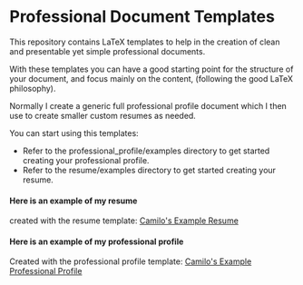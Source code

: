 Professional Document Templates
===============================

This repository contains LaTeX templates to help 
in the creation of clean and presentable yet simple 
professional documents. 

With these templates you can have a good starting 
point for the structure of your document, and focus 
mainly on the content, (following the good LaTeX philosophy).

Normally I create a generic full professional profile document 
which I then use to create smaller custom resumes as needed.

You can start using this templates:
* Refer to the professional_profile/examples directory to get started 
creating your professional profile.
* Refer to the resume/examples directory to get started 
creating your resume.

#### Here is an example of my resume
created with the resume template:
[Camilo's Example Resume](https://camilotejeiro.files.wordpress.com/2015/11/camilo_tejeiro_ee_oct15_resume.pdf)

#### Here is an example of my professional profile
Created with the professional profile template:
[Camilo's Example Professional Profile](https://camilotejeiro.files.wordpress.com/2015/11/camilo_tejeiro_oct15_prof.pdf)
